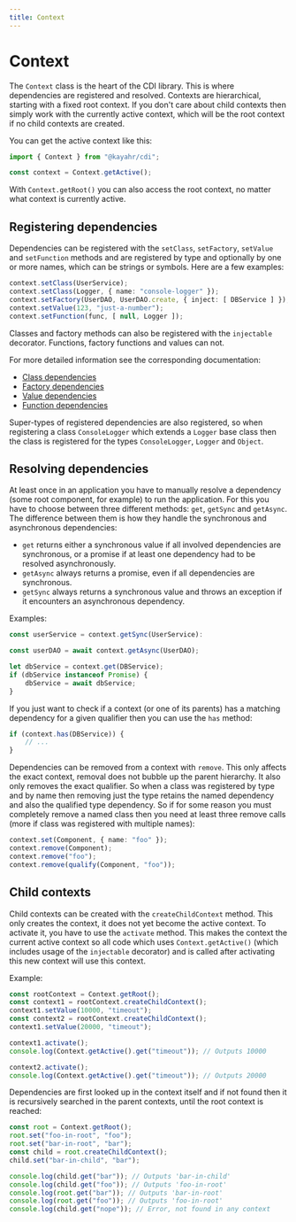 ```yaml
---
title: Context
---
```


# Context

The `Context` class is the heart of the CDI library. This is where dependencies are registered and resolved. Contexts are hierarchical, starting with a fixed root context. If you don't care about child contexts then simply work with the currently active context, which will be the root context if no child contexts are created.

You can get the active context like this:

```typescript
import { Context } from "@kayahr/cdi";

const context = Context.getActive();
```

With `Context.getRoot()` you can also access the root context, no matter what context is currently active.

## Registering dependencies

Dependencies can be registered with the `setClass`, `setFactory`, `setValue` and `setFunction` methods and are registered by type and optionally by one or more names, which can be strings or symbols. Here are a few examples:

```typescript
context.setClass(UserService);
context.setClass(Logger, { name: "console-logger" });
context.setFactory(UserDAO, UserDAO.create, { inject: [ DBService ] });
context.setValue(123, "just-a-number");
context.setFunction(func, [ null, Logger ]);
```

Classes and factory methods can also be registered with the `injectable` decorator. Functions, factory functions and values can not.

For more detailed information see the corresponding documentation:

* [Class dependencies](./class-dependencies.md)
* [Factory dependencies](./factory-dependencies.md)
* [Value dependencies](./value-dependencies.md)
* [Function dependencies](./function-dependencies.md)

Super-types of registered dependencies are also registered, so when registering a class `ConsoleLogger` which extends a `Logger` base class then the class is registered for the types `ConsoleLogger`, `Logger` and `Object`.


## Resolving dependencies

At least once in an application you have to manually resolve a dependency (some root component, for example) to run the application. For this you have to choose between three different methods: `get`, `getSync` and `getAsync`. The  difference between them is how they handle the synchronous and asynchronous dependencies:

* `get` returns either a synchronous value if all involved dependencies are synchronous, or a promise if at least one dependency had to be resolved asynchronously.
* `getAsync` always returns a promise, even if all dependencies are synchronous.
* `getSync` always returns a synchronous value and throws an exception if it encounters an asynchronous dependency.

Examples:

```typescript
const userService = context.getSync(UserService):

const userDAO = await context.getAsync(UserDAO);

let dbService = context.get(DBService);
if (dbService instanceof Promise) {
    dbService = await dbService;
}
```

If you just want to check if a context (or one of its parents) has a matching dependency for a given qualifier then you can use the `has` method:

```typescript
if (context.has(DBService)) {
    // ...
}
```

Dependencies can be removed from a context with `remove`. This only affects the exact context, removal does not bubble up the parent hierarchy. It also only removes the exact qualifier. So when a class was registered by type and by name then removing just the type retains the named dependency and also the qualified type dependency. So if for some reason you must completely remove a named class then you need at least three remove calls (more if class was registered with multiple names):

```typescript
context.set(Component, { name: "foo" });
context.remove(Component);
context.remove("foo");
context.remove(qualify(Component, "foo"));
```

## Child contexts

Child contexts can be created with the `createChildContext` method. This only creates the context, it does not yet become the active context. To activate it, you have to use the `activate` method. This makes the context the current active context so all code which uses `Context.getActive()` (which includes usage of the `injectable` decorator) and is called after activating this new context will use this context.

Example:

```typescript
const rootContext = Context.getRoot();
const context1 = rootContext.createChildContext();
context1.setValue(10000, "timeout");
const context2 = rootContext.createChildContext();
context1.setValue(20000, "timeout");

context1.activate();
console.log(Context.getActive().get("timeout")); // Outputs 10000

context2.activate();
console.log(Context.getActive().get("timeout")); // Outputs 20000
```

Dependencies are first looked up in the context itself and if not found then it is recursively searched in the parent contexts, until the root context is reached:

```typescript
const root = Context.getRoot();
root.set("foo-in-root", "foo");
root.set("bar-in-root", "bar");
const child = root.createChildContext();
child.set("bar-in-child", "bar");

console.log(child.get("bar")); // Outputs 'bar-in-child'
console.log(child.get("foo")); // Outputs 'foo-in-root'
console.log(root.get("bar")); // Outputs 'bar-in-root'
console.log(root.get("foo")); // Outputs 'foo-in-root'
console.log(child.get("nope")); // Error, not found in any context
```
